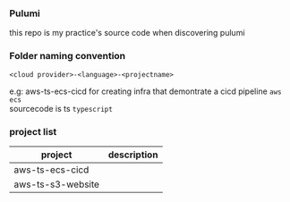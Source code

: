 ### Pulumi
this repo is my practice's source code when discovering pulumi

### Folder naming convention
`<cloud provider>-<language>-<projectname>`  
      
e.g: aws-ts-ecs-cicd for creating infra that demontrate a cicd pipeline `aws ecs` </br>
    sourcecode is ts `typescript`

### project list
| project |  description |
|---|---|
| aws-ts-ecs-cicd  |   |
| aws-ts-s3-website  |   |

